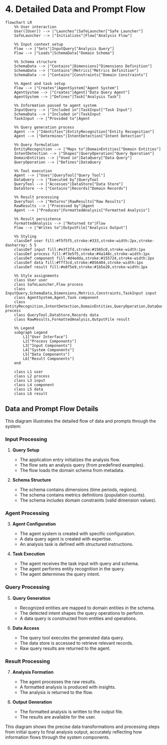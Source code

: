# 4. Detailed Data and Prompt Flow

```mermaid
flowchart LR
    %% User interaction
    User([User]) --> |"Launches"|SafeLauncher["Safe Launcher"]
    SafeLauncher --> |"Initializes"|Flow["Analysis Flow"]
    
    %% Input context setup
    Flow --> |"Sets"|InputQuery["Analysis Query"]
    Flow --> |"Loads"|SchemaData["Domain Schema"]
    
    %% Schema structure
    SchemaData --> |"Contains"|Dimensions["Dimensions Definition"]
    SchemaData --> |"Contains"|Metrics["Metrics Definition"]
    SchemaData --> |"Contains"|Constraints["Domain Constraints"]
    
    %% Agent and task setup
    Flow --> |"Creates"|AgentSystem["Agent System"]
    AgentSystem --> |"Creates"|Agent["Data Query Agent"]
    AgentSystem --> |"Defines"|Task["Analysis Task"]
    
    %% Information passed to agent system
    InputQuery --> |"Included in"|TaskInput["Task Input"]
    SchemaData --> |"Included in"|TaskInput
    TaskInput --> |"Provided to"|Agent
    
    %% Query generation process
    Agent --> |"Identifies"|EntityRecognition["Entity Recognition"]
    Agent --> |"Determines"|IntentDetection["Intent Detection"]
    
    %% Query formulation
    EntityRecognition --> |"Maps to"|DomainEntities["Domain Entities"]
    IntentDetection --> |"Shapes"|QueryOperation["Query Operation"]
    DomainEntities --> |"Used in"|DataQuery["Data Query"]
    QueryOperation --> |"Defines"|DataQuery
    
    %% Tool execution
    Agent --> |"Uses"|QueryTool["Query Tool"]
    DataQuery --> |"Executed by"|QueryTool
    QueryTool --> |"Accesses"|DataStore["Data Store"]
    DataStore --> |"Contains"|Records["Domain Records"]
    
    %% Result processing
    QueryTool --> |"Returns"|RawResults["Raw Results"]
    RawResults --> |"Processed by"|Agent
    Agent --> |"Produces"|FormattedAnalysis["Formatted Analysis"]
    
    %% Result persistence
    FormattedAnalysis --> |"Returned to"|Flow
    Flow --> |"Writes to"|OutputFile["Analysis Output"]
    
    %% Styling
    classDef user fill:#f5f5f5,stroke:#333,stroke-width:2px,stroke-dasharray: 5 5
    classDef input fill:#e3f2fd,stroke:#1565c0,stroke-width:1px
    classDef process fill:#f3e5f5,stroke:#4a148c,stroke-width:1px
    classDef component fill:#d4edda,stroke:#155724,stroke-width:2px
    classDef data fill:#fff3cd,stroke:#856404,stroke-width:1px
    classDef result fill:#e8f5e9,stroke:#1b5e20,stroke-width:1px
    
    %% Style assignments
    class User user
    class SafeLauncher,Flow process
    class InputQuery,SchemaData,Dimensions,Metrics,Constraints,TaskInput input
    class AgentSystem,Agent,Task component
    class EntityRecognition,IntentDetection,DomainEntities,QueryOperation,DataQuery process
    class QueryTool,DataStore,Records data
    class RawResults,FormattedAnalysis,OutputFile result

    %% Legend
    subgraph Legend
        L1["User Interface"]
        L2["Process Components"]
        L3["Input Components"] 
        L4["System Components"]
        L5["Data Components"]
        L6["Result Components"]
    end
    
    class L1 user
    class L2 process
    class L3 input
    class L4 component
    class L5 data
    class L6 result
```

## Data and Prompt Flow Details

This diagram illustrates the detailed flow of data and prompts through the system:

### Input Processing

1. **Query Setup**
   - The application entry initializes the analysis flow.
   - The flow sets an analysis query (from predefined examples).
   - The flow loads the domain schema from metadata.

2. **Schema Structure**
   - The schema contains dimensions (time periods, regions).
   - The schema contains metrics definitions (population counts).
   - The schema includes domain constraints (valid dimension values).

### Agent Processing

3. **Agent Configuration**
   - The agent system is created with specific configuration.
   - A data query agent is created with expertise.
   - An analysis task is defined with structured instructions.

4. **Task Execution**
   - The agent receives the task input with query and schema.
   - The agent performs entity recognition in the query.
   - The agent determines the query intent.

### Query Processing

5. **Query Generation**
   - Recognized entities are mapped to domain entities in the schema.
   - The detected intent shapes the query operations to perform.
   - A data query is constructed from entities and operations.

6. **Data Access**
   - The query tool executes the generated data query.
   - The data store is accessed to retrieve relevant records.
   - Raw query results are returned to the agent.

### Result Processing

7. **Analysis Formation**
   - The agent processes the raw results.
   - A formatted analysis is produced with insights.
   - The analysis is returned to the flow.

8. **Output Generation**
   - The formatted analysis is written to the output file.
   - The results are available for the user.

This diagram shows the precise data transformations and processing steps from initial query to final analysis output, accurately reflecting how information flows through the system components.
